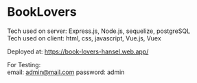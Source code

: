 # BookLovers

Tech used on server: Express.js, Node.js, sequelize, postgreSQL <br/>
Tech used on client: html, css, javascript, Vue.js, Vuex <br/>

Deployed at: https://book-lovers-hansel.web.app/

For Testing: <br/>
email: admin@mail.com
password: admin
